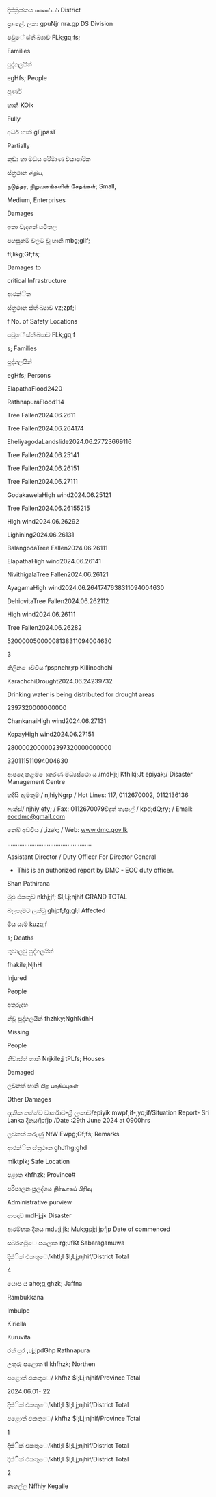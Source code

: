 දිස්ත්‍රික්කය மாவட்டம் District

ප්‍රා.ලේ. ලකා gpuNjr nra.gp DS Division

පවුේ ස්ත්‍ංඛ්‍යාව FLk;gq;fs;

Families

පුද්ගලයින්

egHfs; People

පූර්ණ

හානි KOik

Fully

අර්ධ හානි gFjpasT

Partially

කුඩා හා මධය පරිමාණ වයාපාරික

ස්ත්‍රථාන சிறிய,

நடுத்தர, நிறுவனங்களின் சேதங்கள்; Small,

Medium, Enterprises

Damages

ඉතා වැදගත් යටිතල

පහසුකම් වලට වූ හානි mbg;gilf;

fl;likg;Gf;fs;

Damages to

critical Infrastructure

ආරක්ිත

ස්ත්‍රථාන ස්ත්‍ංඛ්‍යාව vz;zpf;i

f No. of Safety Locations

පවුේ ස්ත්‍ංඛ්‍යාව FLk;gq;f

s; Families

පුද්ගලයින්

egHfs; Persons

ElapathaFlood2420

RathnapuraFlood114

Tree Fallen2024.06.2611

Tree Fallen2024.06.264174

EheliyagodaLandslide2024.06.27723669116

Tree Fallen2024.06.25141

Tree Fallen2024.06.26151

Tree Fallen2024.06.27111

GodakawelaHigh wind2024.06.25121

Tree Fallen2024.06.26155215

High wind2024.06.26292

Lighining2024.06.26131

BalangodaTree Fallen2024.06.26111

ElapathaHigh wind2024.06.26141

NivithigalaTree Fallen2024.06.26121

AyagamaHigh wind2024.06.2641747638311094004630

DehiovitaTree Fallen2024.06.262112

High wind2024.06.26111

Tree Fallen2024.06.26282

52000005000008138311094004630

3

කිලින ොච්චිය fpspnehr;rp Killinochchi

KarachchiDrought2024.06.24239732

Drinking water is being distributed for drought areas

2397320000000000

ChankanaiHigh wind2024.06.27131

KopayHigh wind2024.06.27151

2800002000002397320000000000

320111511094004630

ආපදො කළම ොකරණ මධ්‍යස්ථො ය /mdHj;j Kfhikj;Jt epiyak;/ Disaster Management Centre

හදිසි ඇමතුම් / njhiyNgrp / Hot Lines: 117, 0112670002, 0112136136

ෆැක්ස්/ njhiy efy; / Fax: 0112670079විදුත් තැපැල් / kpd;dQ;ry; / Email: eocdmc@gmail.com

නෙබ් අඩවිය / ,izak; / Web: www.dmc.gov.lk

…..............................................

Assistant Director / Duty Officer For Director General

* This is an authorized report by DMC - EOC duty officer.

Shan Pathirana

මුළු එකතුව nkhj;jf; $l;Lj;njhif GRAND TOTAL

බලපෑමට ලක්වු ghjpf;fg;gl;l Affected

මිය යෑම් kuzq;f

s; Deaths

තුවාලවු පුද්ගලයින්

fhakile;NjhH

Injured

People

අතුරුදහ

න්වූ පුද්ගලයින් fhzhky;NghNdhH

Missing

People

නිවාස්ත්‍ හානි Nrjkile;j tPLfs; Houses

Damaged

ලවනත් හානි பிற பாதிப்புகள்

Other Damages

දදනික තත්ත්ව වාර්තාව-ශ්‍රී ලංකාව/epiyik mwpf;if-,yq;if/Situation Report- Sri Lanka දිනය/jpfjp /Date :29th June 2024 at 0900hrs

ලවනත් කරුණු NtW Fwpg;Gf;fs; Remarks

ආරක්ිත ස්ත්‍රථාන ghJfhg;ghd

miktplk; Safe Location

පළාත khfhzk; Province#

පරිපාලන ප්‍රලද්ශය நிர்வாகப் பிரிவு

Administrative purview

ආපදාව mdHj;jk Disaster

ආරම්භක දිනය mdu;j;jk; Muk;gpj;j jpfjp Date of commenced

සබරගමුෙ පලොත rg;ufKt Sabaragamuwa

දිස්ික් එකතුෙ/khtl;l $l;Lj;njhif/District Total

4

යොප ය aho;g;ghzk; Jaffna

Rambukkana

Imbulpe

Kiriella

Kuruvita

රත් පුර ,uj;jpdGhp Rathnapura

උතුරු පලොත tl khfhzk; Northen

පළොත් ඵකතුෙ/ khfhz $l;Lj;njhif/Province Total

2024.06.01- 22

දිස්ික් එකතුෙ/khtl;l $l;Lj;njhif/District Total

පළොත් ඵකතුෙ/ khfhz $l;Lj;njhif/Province Total

1

දිස්ික් එකතුෙ/khtl;l $l;Lj;njhif/District Total

දිස්ික් එකතුෙ/khtl;l $l;Lj;njhif/District Total

2

කෑගල්ල Nffhiy Kegalle